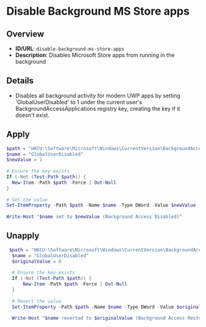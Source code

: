 # Disable Background MS Store apps

## Overview
- **ID/URL**: `disable-background-ms-store-apps`
- **Description**: Disables Microsoft Store apps from running in the background





## Details

- Disables all background activity for modern UWP apps by setting 'GlobalUserDisabled' to 1 under the current user's BackgroundAccessApplications registry key, creating the key if it doesn't exist.





## Apply

```powershell { .no-copy }  
$path = "HKCU:\Software\Microsoft\Windows\CurrentVersion\BackgroundAccessApplications"
$name = "GlobalUserDisabled"
$newValue = 1
  
# Ensure the key exists
If (-Not (Test-Path $path)) {
  New-Item -Path $path -Force | Out-Null
}
  
# Set the value
Set-ItemProperty -Path $path -Name $name -Type DWord -Value $newValue
  
Write-Host "$name set to $newValue (Background Access Disabled)"
```

## Unapply

```powershell
 $path = "HKCU:\Software\Microsoft\Windows\CurrentVersion\BackgroundAccessApplications"
  $name = "GlobalUserDisabled"
  $originalValue = 0
  
  # Ensure the key exists
  If (-Not (Test-Path $path)) {
      New-Item -Path $path -Force | Out-Null
  }
  
  # Revert the value
  Set-ItemProperty -Path $path -Name $name -Type DWord -Value $originalValue
  
  Write-Host "$name reverted to $originalValue (Background Access Restored)" -ForegroundColor Yellow
```
